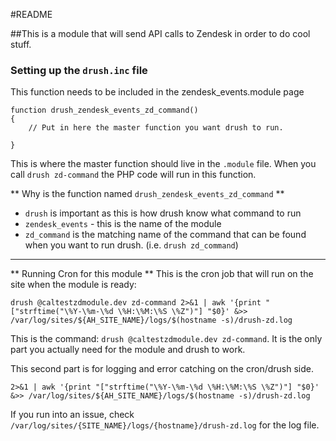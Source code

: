 #README

##This is a module that will send API calls to Zendesk in order to do cool stuff.


### Setting up the `drush.inc` file

This function needs to be included in the zendesk_events.module page

```
function drush_zendesk_events_zd_command()
{
    // Put in here the master function you want drush to run.

}
```

This is where the master function should live in the `.module` file. When you call  `drush zd-command`  the PHP code  will run in this function.

** Why is the function named `drush_zendesk_events_zd_command` **

* `drush` is important as this is how drush know what command to run
* `zendesk_events` - this is the name of the module
* `zd_command` is the matching name of the command that can be found when you want to run drush. (i.e. `drush zd_command`)

---
** Running Cron for this module **
This is the cron job that will run on the site when the module is ready:

```
drush @caltestzdmodule.dev zd-command 2>&1 | awk '{print "["strftime("\%Y-\%m-\%d \%H:\%M:\%S \%Z")"] "$0}' &>> /var/log/sites/${AH_SITE_NAME}/logs/$(hostname -s)/drush-zd.log
```

This is the command: `drush @caltestzdmodule.dev zd-command`. It is the only part you actually need for the module and drush to work.


This second part is for logging and error catching on the cron/drush side.

```
2>&1 | awk '{print "["strftime("\%Y-\%m-\%d \%H:\%M:\%S \%Z")"] "$0}' &>> /var/log/sites/${AH_SITE_NAME}/logs/$(hostname -s)/drush-zd.log
```

If you run into an issue, check `/var/log/sites/{SITE_NAME}/logs/{hostname}/drush-zd.log` for the log file.

